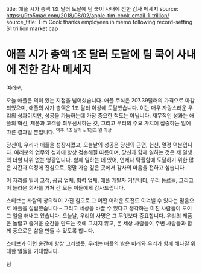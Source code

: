 title: 애플 시가 총액 1조 달러 도달에 팀 쿡이 사내에 전한 감사 메세지
source: https://9to5mac.com/2018/08/02/apple-tim-cook-email-1-trillion/
source_title: Tim Cook thanks employees in memo following record-setting $1 trillion market cap

# 애플 시가 총액 1조 달러 도달에 팀 쿡이 사내에 전한 감사 메세지

여러분,

오늘 애플은 의미 있는 지점을 넘어섰습니다. 애플 주식은 207.39달러의 가격으로 마감되었으며, 애플의 시가 총액은 1조 달러 이상에 도달했습니다. 이는 매우 자랑스러운 우리의 성과이지만, 성공을 가늠하는데 가장 중요한 척도는 아닙니다. 재무적인 성과는 애플의 혁신, 제품과 고객을 최우선시하는 것, 그리고 우리의 주요 가치에 집중하는 일에 따른 결과일 뿐입니다. <sup>역주: 1조 달러 ≈ 1천조 원 이상</sup>

당신이, 우리가 애플을 성장시켰고, 오늘날의 성공은 당신의 근면, 헌신, 열정 덕분입니다. 여러분의 업무와 성과에 항상 겸손해질 따름이며, 당신과 함께 일하는 것은 제 일생의 더할 나위 없는 영광입니다. 함께 일하는 데 있어, 언제나 탁월함에 도달하기 위한 많은 시간과 여정에 진심으로, 정말 가슴 깊은 곳에서 감사의 마음을 전하고 싶습니다.

이 자리를 빌려 고객, 공급 업체, 협력 업체, 애플 개발자 커뮤니티, 우리 동료들, 그리고 이 놀라운 회사를 거쳐 간 모든 이들에게 감사드립니다.

스티브는 사람의 창의력이 가진 힘으로 그 어떤 어려운 도전도 이겨낼 수 있다는 믿음으로 애플을 설립했습니다 – 그리고 세상을 바꿀 수 있다고 생각하는 미친 사람들이 모여 그 일을 해내고 있습니다. 오늘날, 우리의 사명은 그 무엇보다 중요합니다. 우리의 제품은 놀랍고 즐거운 순간을 만드는 것에 그치지 않고, 온 세상 사람들이 주변 사람들과 함께 풍요로운 삶을 만들 수 있도록 합니다.

스티브가 이런 순간에 항상 그러했듯, 우리는 애플의 밝은 미래와 우리가 함께 해나갈 위대한 일들을 기대합니다.

팀
